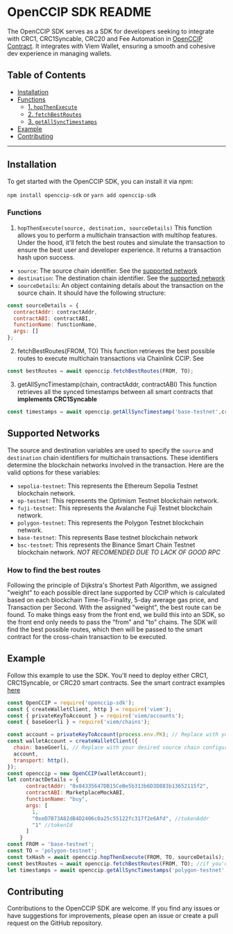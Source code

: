 # OpenCCIP SDK README

The OpenCCIP SDK serves as a SDK for developers seeking to integrate with CRC1, CRC1Syncable, CRC20 and Fee Automation in [OpenCCIP Contract](https://github.com/Nava-Labs/openccip-contracts/tree/main#crc1--crc20). It integrates with Viem Wallet, ensuring a smooth and cohesive dev experience in managing wallets.

## Table of Contents

- [Installation](#installation)
- [Functions](#functions)
  - [1. `hopThenExecute`](#1-hopthenexecute)
  - [2. `fetchBestRoutes`](#2-fetchBestRoutes)
  - [3. `getAllSyncTimestamps`](#3-getAllSyncTimetamps)
- [Example](#example)
- [Contributing](#contributing)

---

## Installation

To get started with the OpenCCIP SDK, you can install it via npm:

`
npm install openccip-sdk
`
or
`yarn add openccip-sdk
`

### Functions
1. ```hopThenExecute(source, destination, sourceDetails)```
This function allows you to perform a multichain transaction with multihop features. Under the hood, it'll fetch the best routes and simulate the transaction to ensure the best user and developer experience. It returns a transaction hash upon success.
  - `source`: The source chain identifier. See the [supported network](#supported-networks)
  - `destination`: The destination chain identifier. See the [supported network](#supported-networks)
  - `sourceDetails`: An object containing details about the transaction on the source chain. It should have the following structure:
```javascript
const sourceDetails = {
  contractAddr: contractAddr,
  contractABI: contractABI,
  functionName: functionName,
  args: []
};
```

2. fetchBestRoutes(FROM, TO)
This function retrieves the best possible routes to execute multichain transactions via Chainlink CCIP. See 
```javascript
const bestRoutes = await openccip.fetchBestRoutes(FROM, TO);
```

3. getAllSyncTimestamp(chain, contractAddr, contractABI)
This function retrieves all the synced timestamps between all smart contracts that **implements CRC1Syncable**
```javascript
const timestamps = await openccip.getAllSyncTimestamp('base-testnet',crc1SyncableAddr, CRC1SyncableABI );
```

## Supported Networks
The source and destination variables are used to specify the `source` and `destination` chain identifiers for multichain transactions. These identifiers determine the blockchain networks involved in the transaction. Here are the valid options for these variables:

- `sepolia-testnet`: This represents the Ethereum Sepolia Testnet blockchain network.
- `op-testnet`: This represents the Optimism Testnet blockchain network.
- `fuji-testnet`: This represents the Avalanche Fuji Testnet blockchain network.
- `polygon-testnet`: This represents the Polygon Testnet blockchain network.
- `base-testnet`: This represents Base testnet blockchain network 
- `bsc-testnet`: This represents the Binance Smart Chain Testnet blockchain network. *NOT RECOMENDED DUE TO LACK OF GOOD RPC*

### How to find the best routes
Following the principle of Dijkstra's Shortest Path Algorithm, we assigned "weight" to each possible direct lane supported by CCIP which is calculated based on each blockchain Time-To-Finality, 5-day average gas price, and Transaction per Second.
With the assigned "weight", the best route can be found. To make things easy from the front end, we build this into an SDK, so the front end only needs to pass the "from" and "to" chains. The SDK will find the best possible routes, which then will be passed to the smart contract for the cross-chain transaction to be executed.


## Example
Follow this example to use the SDK. You'll need to deploy either CRC1, CRC1Syncable, or CRC20 smart contracts. See the smart contract examples [here](https://github.com/Nava-Labs/openccip-contracts/tree/main/src/examples)

```javascript
const OpenCCIP = require('openccip-sdk');
const { createWalletClient, http } = require('viem');
const { privateKeyToAccount } = require('viem/accounts');
const { baseGoerli } = require('viem/chains');

const account = privateKeyToAccount(process.env.PK); // Replace with your private key
const walletAccount = createWalletClient({
  chain: baseGoerli, // Replace with your desired source chain configuration
  account,
  transport: http(),
});
const openccip = new OpenCCIP(walletAccount);
let contractDetails = {
      contractAddr: "0x84335647DB15CeBe5b313b6D3D883b13652115f2",
      contractABI: MarketplaceMockABI,
      functionName: "buy",
      args: [
        1,
        "0xeD7B73A82dB4D2406c0a25c55122fc317f2e6Afd", //tokenAddr
        "1" //tokenId
      ]
    }
const FROM = 'base-testnet';
const TO = 'polygon-testnet';
const txHash = await openccip.hopThenExecute(FROM, TO, sourceDetails);
const bestRoutes = await openccip.fetchBestRoutes(FROM, TO); //if you'd like to know the best routes
let timestamps = await openccip.getAllSyncTimestamps('polygon-testnet', crc1SyncableAddr, CRC1SyncableABI ); // make sure it is a Syncable contract
```

## Contributing
Contributions to the OpenCCIP SDK are welcome. If you find any issues or have suggestions for improvements, please open an issue or create a pull request on the GitHub repository.

